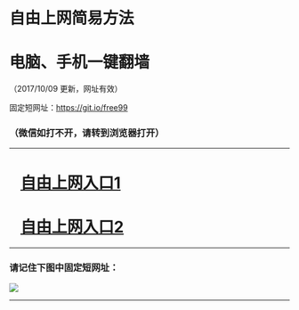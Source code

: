 ﻿# 自由上网简易方法

# 电脑、手机一键翻墙

（2017/10/09 更新，网址有效）

固定短网址：https://git.io/free99

### （微信如打不开，请转到浏览器打开）


***





# &nbsp;&nbsp; <a href="http://ft27511728.fwq-tz-1001.info/fwqtz01.html?t=100900122559 " target="_blank">自由上网入口1</a>
# &nbsp;&nbsp; <a href="http://ft2821327051.fwq-tz-1002.info/fwqtz02.html?t=10090011497 " target="_blank">自由上网入口2</a>
***

### 请记住下图中固定短网址：

<img src="https://s3-us-west-2.amazonaws.com/fwq-1001/yjfq-20170905okok.png" /> 


***

